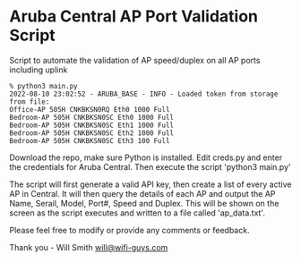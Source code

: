 # Aruba Central AP Port Validation Script
Script to automate the validation of AP speed/duplex on all AP ports including uplink

```
% python3 main.py
2022-08-10 23:02:52 - ARUBA_BASE - INFO - Loaded token from storage from file:
Office-AP 505H CNKBKSN0RQ Eth0 1000 Full
Bedroom-AP 505H CNKBKSN0SC Eth0 1000 Full
Bedroom-AP 505H CNKBKSN0SC Eth1 1000 Full
Bedroom-AP 505H CNKBKSN0SC Eth2 1000 Full
Bedroom-AP 505H CNKBKSN0SC Eth3 100 Full
```

Download the repo, make sure Python is installed.
Edit creds.py and enter the credentials for Aruba Central.
Then execute the script 'python3 main.py'

The script will first generate a valid API key, then create a list of every active AP in Central. It will then query the details of each AP and output the AP Name, Serail, Model, Port#, Speed and Duplex. This will be shown on the screen as the script executes and written to a file called 'ap_data.txt'.

Please feel free to modify or provide any comments or feedback.

Thank you - Will Smith
will@wifi-guys.com

